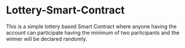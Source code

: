 # Lottery-Smart-Contract
This is a simple lottery based Smart Contract where anyone having the account can participate having the minimum of two participants and the winner will be declared randomly.

